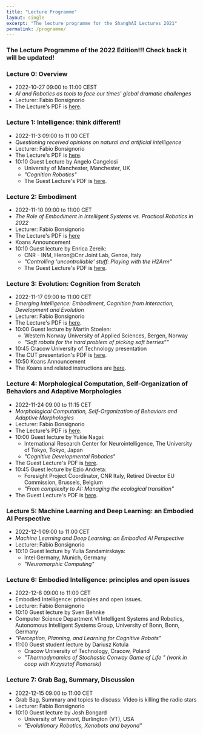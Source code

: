 ```yaml
---
title: "Lecture Programme"
layout: single
excerpt: "The lecture programme for the ShanghAI Lectures 2021"
permalink: /programme/
---
```


### The Lecture Programme of the 2022 Edition!!!  Check back it will be updated!

### Lecture 0: Overview
* 2022-10-27  09:00 to 11:00 CEST 
* *AI and Robotics as tools to face our times' global dramatic challenges* 
* Lecturer: Fabio Bonsignorio
* The Lecture's PDF is [here](https://shanghai-lectures.github.io/slides/ShanghAILecture0_2022FBPDF.pdf).


### Lecture 1: Intelligence: think different!
* 2022-11-3  09:00 to 11:00 CET 
* *Questioning received opinions on natural and artificial intelligence*
* Lecturer: Fabio Bonsignorio
* The Lecture's PDF is [here](https://shanghai-lectures.github.io/slides/ShanghAILecture1_2022FBPDF.pdf).
* 10:10 Guest Lecture by Angelo Cangelosi 
  * University of Manchester, Manchester, UK 
  * *"Cognition Robotics"*
  * The Guest Lecture's PDF is [here](https://shanghai-lectures.github.io/slides/Cangelosi-ShanghAI-2022_compressed.pdf).


### Lecture 2: Embodiment
* 2022-11-10 09:00 to 11:00 CET 
* *The Role of Embodiment in Intelligent Systems vs. Practical Robotics in 2022* 
* Lecturer: Fabio Bonsignorio
* The Lecture's PDF is [here](https://shanghai-lectures.github.io/slides/ShanghAILecture2_2022FBPDF.pdf)
* Koans Announcement 
* 10:10 Guest lecture by Enrica Zereik: 
  * CNR - INM, Heron@Cnr Joint Lab, Genoa, Italy 
  * *"Controlling 'uncontrollable' stuff: Playing with the H2Arm"*
  * The Guest Lecture's PDF is [here](https://shanghai-lectures.github.io/slides/Zereik_ShanghAIlectureNov2022.pdf).
  
### Lecture 3: Evolution: Cognition from Scratch
* 2022-11-17 09:00 to 11:00 CET 
* *Emerging Intelligence: Embodiment, Cognition from Interaction, Development and Evolution* 
* Lecturer: Fabio Bonsignorio
* The Lecture's PDF is [here](https://shanghai-lectures.github.io/slides/ShanghAILecture3_2022PDF.pdf).
* 10:00 Guest lecture by Martin Stoelen: 
  * Western Norway University of Applied Sciences, Bergen, Norway
  * *"Soft robots for the hard problem of picking soft berries”"* 
* 10:45 Cracow University of Technology presentation
* The CUT presentation's PDF is [here](https://shanghai-lectures.github.io/slides/ShanghAILecture3_2022PDF.pdf).
* 10:50 Koans Announcement
* The Koans and related instructions are [here](https://shanghai-lectures.github.io/slides/SHAIL2022_KoansPDF.pdf).
  

### Lecture 4: Morphological Computation, Self-Organization of Behaviors and Adaptive Morphologies
* 2022-11-24 09:00 to 11:15 CET
* *Morphological Computation, Self-Organization of Behaviors and Adaptive Morphologies* 
* Lecturer: Fabio Bonsignorio
* The Lecture's PDF is [here](https://shanghai-lectures.github.io/slides/ShanghAILecture4_2022PDF.pdf).
* 10:00 Guest lecture by Yukie Nagai: 
  *  International Research Center for Neurointelligence, The University of Tokyo, Tokyo, Japan
  * *"Cognitive Developmental Robotics"*
* The Guest Lecture's PDF is [here](https://shanghai-lectures.github.io/slides/ShanghAILectures_20221124.pdf).
* 10:45 Guest lecture by Ezio Andreta: 
  * Foresight Project Coordinator, CNR Italy, Retired Director EU Commission, Brussels, Belgium
  * *"From complexity to AI: Managing the ecological transition"*
* The Guest Lecture's PDF is [here](https://shanghai-lectures.github.io/slides/EzioSHAIL24N22PDF.pdf).

### Lecture 5: Machine Learning and Deep Learning: an Embodied AI Perspective
* 2022-12-1  09:00 to 11:00 CET
* *Machine Learning and Deep Learning: an Embodied AI Perspective*  
* Lecturer: Fabio Bonsignorio 
* 10:10 Guest lecture by Yulia Sandamirskaya: 
  * Intel Germany, Munich, Germany
  * *"Neuromorphic Computing"*



### Lecture  6: Embodied Intelligence: principles and open issues
* 2022-12-8 09:00 to 11:00 CET 
* Embodied Intelligence: principles and open issues. 
* Lecturer: Fabio Bonsignorio
* 10:10 Guest lecture by Sven Behnke
*  Computer Science Department VI Intelligent Systems and Robotics, Autonomous Intelligent Systems Group, University of Bonn, Bonn, Germany
* *"Perception, Planning, and Learning for Cognitive Robots"*  
* 11:00 Guest student lecture by Dariusz Kotula  
   *  Cracow University of Technology, Cracow, Poland 
   * *"Thermodynamics of Stochastic Conway Game of Life " (work in coop with Krzysztof Pomorski)*

### Lecture  7: Grab Bag, Summary, Discussion
* 2022-12-15 09:00 to 11:00 CET
* Grab Bag, Summary and topics to discuss: Video is killing the radio stars 
* Lecturer: Fabio Bonsignorio
* 10:10 Guest lecture by Josh Bongard
   * University of Vermont, Burlington (VT), USA
   * *"Evolutionary Robotics, Xenobots and beyond"*







  


